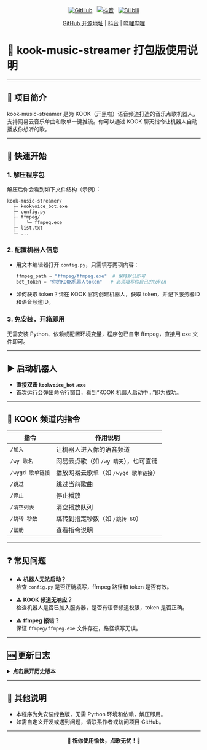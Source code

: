 <p align="center">
  <a href="https://github.com/NightmaresNightmares/kook-music-streamer" target="_blank"><img src="https://img.shields.io/badge/GitHub-开源项目-black?logo=github" alt="GitHub"></a>
  &nbsp;
  <a href="https://www.douyin.com/user/MS4wLjABAAAADKa8egW-VGLmOg0sqjN-9Vf8wFZRfJwPpzVerdVKzlQ4WK_NvSLjSj3tzdUXfq-k?from_tab_name=main" target="_blank"><img src="https://img.shields.io/badge/抖音-短视频平台-ff69b4?logo=tiktok" alt="抖音"></a>
  &nbsp;
  <a href="https://space.bilibili.com/365374856" target="_blank"><img src="https://img.shields.io/badge/哔哩哔哩-Bilibili-00A1D6?logo=bilibili" alt="Bilibili"></a>
</p>

<p align="center">
  <a href="https://github.com/NightmaresNightmares/kook-music-streamer" target="_blank">GitHub 开源地址</a> |
  <a href="https://www.douyin.com/user/MS4wLjABAAAADKa8egW-VGLmOg0sqjN-9Vf8wFZRfJwPpzVerdVKzlQ4WK_NvSLjSj3tzdUXfq-k?from_tab_name=main" target="_blank">抖音</a> |
  <a href="https://space.bilibili.com/365374856" target="_blank">哔哩哔哩</a>
</p>

# 🎵 kook-music-streamer 打包版使用说明

---

## 📝 项目简介

kook-music-streamer 是为 KOOK（开黑啦）语音频道打造的音乐点歌机器人，支持网易云音乐单曲和歌单一键推流。你可以通过 KOOK 聊天指令让机器人自动播放你想听的歌。

---

## 🚀 快速开始

### 1. 解压程序包

解压后你会看到如下文件结构（示例）：

```
kook-music-streamer/
  ├─ kookvoice_bot.exe
  ├─ config.py
  ├─ ffmpeg/
  │    └─ ffmpeg.exe
  ├─ list.txt
  └─ ...
```

### 2. 配置机器人信息

- 用文本编辑器打开 `config.py`，只需填写两项内容：

  ```python
  ffmpeg_path = "ffmpeg/ffmpeg.exe"  # 保持默认即可
  bot_token = "你的KOOK机器人token"   # 必须填写你自己的token
  ```
- 如何获取 token？请在 KOOK 官网创建机器人，获取 token，并记下服务器ID和语音频道ID。

### 3. 免安装，开箱即用

无需安装 Python、依赖或配置环境变量，程序包已自带 ffmpeg，直接用 exe 文件即可。

---

## ▶️ 启动机器人

- **直接双击 `kookvoice_bot.exe`**
- 首次运行会弹出命令行窗口，看到“KOOK 机器人启动中...”即为成功。

---

## 💬 KOOK 频道内指令

| 指令                | 作用说明                                   |
|---------------------|--------------------------------------------|
| `/加入`             | 让机器人进入你的语音频道                   |
| `/wy 歌名`          | 网易云点歌（如 `/wy 晴天`），也可直链      |
| `/wygd 歌单链接`    | 播放网易云歌单（如 `/wygd 歌单链接`）      |
| `/跳过`             | 跳过当前歌曲                               |
| `/停止`             | 停止播放                                   |
| `/清空列表`         | 清空播放队列                               |
| `/跳转 秒数`        | 跳转到指定秒数（如 `/跳转 60`）            |
| `/帮助`             | 查看指令说明                               |

---

## ❓ 常见问题

- ⚠️ **机器人无法启动？**  
  检查 `config.py` 是否正确填写，ffmpeg 路径和 token 是否有效。

- ⚠️ **KOOK 频道无响应？**  
  检查机器人是否已加入服务器，是否有语音频道权限，token 是否正确。

- ⚠️ **ffmpeg 报错？**  
  保证 `ffmpeg/ffmpeg.exe` 文件存在，路径填写无误。

---

## 🆕 更新日志

<details>
<summary><b>点击展开历史版本</b></summary>

### v1.2.0
- 🗑️ 新增 `/清空列表` 指令，可一键清空播放队列
- 🛠️ 优化网易云歌单批量点歌体验，支持大歌单分批处理
- 🐞 修复部分情况下机器人无法自动进入语音频道的问题

### v1.1.0
- ⏩ 支持 `/跳转 秒数` 指令，播放中可快速定位到指定时间
- 💡 增强错误提示，常见问题自动反馈到频道

### v1.0.0
- 🎶 支持网易云单曲点歌、歌单批量播放
- 🔑 支持 `/加入`、`/wy`、`/wygd`、`/跳过`、`/停止` 等基础指令
- 📦 免安装绿色版，内置 ffmpeg，开箱即用

</details>

---

## 📢 其他说明

- 本程序为免安装绿色版，无需 Python 环境和依赖，解压即用。
- 如需自定义开发或遇到问题，请联系作者或访问项目 GitHub。

---

<p align="center"><b>🎉 祝你使用愉快，点歌无忧！🎉</b></p> 